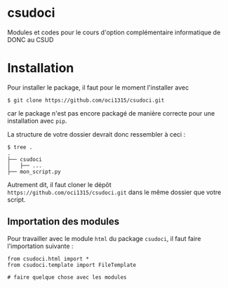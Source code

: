 # csudoci
Modules et codes pour le cours d'option complémentaire informatique de DONC au CSUD

# Installation

Pour installer le package, il faut pour le moment l'installer avec 

```{bash}
$ git clone https://github.com/oci1315/csudoci.git
```

car le package n'est pas encore packagé de manière correcte pour une installation 
avec `pip`.

La structure de votre dossier devrait donc ressembler à ceci :

```{bash}
$ tree .
.
├── csudoci
│   ├── ...
├── mon_script.py
```

Autrement dit, il faut cloner le dépôt `https://github.com/oci1315/csudoci.git`
dans le même dossier que votre script.

## Importation des modules

Pour travailler avec le module `html` du package `csudoci`, il faut faire 
l'importation suivante : 

```{python}
from csudoci.html import *
from csudoci.template import FileTemplate

# faire quelque chose avec les modules
```